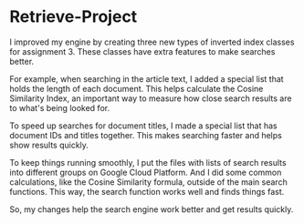 # Retrieve-Project
I improved my engine by creating three new types of inverted index classes for assignment 3. These classes have extra features to make searches better.

For example, when searching in the article text, I added a special list that holds the length of each document. This helps calculate the Cosine Similarity Index, an important way to measure how close search results are to what's being looked for.

To speed up searches for document titles, I made a special list that has document IDs and titles together. This makes searching faster and helps show results quickly.

To keep things running smoothly, I put the files with lists of search results into different groups on Google Cloud Platform. And I did some common calculations, like the Cosine Similarity formula, outside of the main search functions. This way, the search function works well and finds things fast.

So, my changes help the search engine work better and get results quickly.
